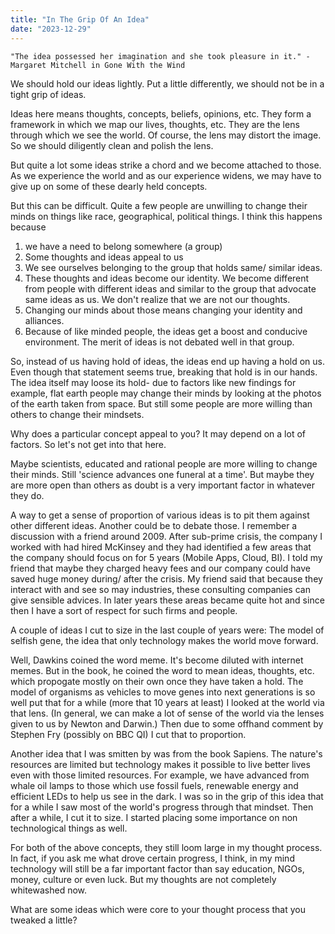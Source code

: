 ```yaml
---
title: "In The Grip Of An Idea"
date: "2023-12-29"
---
```


`"The idea possessed her imagination and she took pleasure in it." - Margaret Mitchell in Gone With the Wind`

We should hold our ideas lightly. Put a little differently, we should not be in a tight grip of ideas. 

Ideas here means thoughts, concepts, beliefs, opinions, etc. They form a framework in which we map our lives, thoughts, etc. They are the lens through which we see the world. Of course, the lens may distort the image. So we should diligently clean and polish the lens.

But quite a lot some ideas strike a chord and we become attached to those. As we experience the world and as our experience widens, we may have to give up on some of these dearly held concepts. 

But this can be difficult. Quite a few people are unwilling to change their minds on things like race, geographical, political things. I think this happens because 
1. we have a need to belong somewhere (a group)
2. Some thoughts and ideas appeal to us
3. We see ourselves belonging to the group that holds same/ similar ideas.
4. These thoughts and ideas become our identity. We become different from people with different ideas and similar to the group that advocate same ideas as us. We don't realize that we are not our thoughts.
5. Changing our minds about those means changing your identity and alliances.
6. Because of like minded people, the ideas get a boost and conducive environment. The merit of ideas is not debated well in that group.

So, instead of us having hold of ideas, the ideas end up having a hold on us. Even though that statement seems true, breaking that hold is in our hands. The idea itself may loose its hold- due to factors like new findings for example, flat earth people may change their minds by looking at the photos of the earth taken from space. But still some people are more willing than others to change their mindsets.

Why does a particular concept appeal to you? It may depend on a lot of factors. So let's not get into that here.

Maybe scientists, educated and rational people are more willing to change their minds. Still 'science advances one funeral at a time'. But maybe they are more open than others as doubt is a very important factor in whatever they do.

A way to get a sense of proportion of various ideas is to pit them against other different ideas. Another could be to debate those. I remember a discussion with a friend around 2009. After sub-prime crisis, the company I worked with had hired McKinsey and they had identified a few areas that the company should focus on for 5 years (Mobile Apps, Cloud, BI). I told my friend that maybe they charged heavy fees and our company could have saved huge money during/ after the crisis. My friend said that because they interact with and see so may industries, these consulting companies can give sensible advices. In later years these areas became quite hot and since then I have a sort of respect for such firms and people.

A couple of ideas I cut to size in the last couple of years were: The model of selfish gene, the idea that only technology makes the world move forward.

Well, Dawkins coined the word meme. It's become diluted with internet memes. But in the book, he coined the word to mean ideas, thoughts, etc. which propogate mostly on their own once they have taken a hold. The model of organisms as vehicles to move genes into next generations is so well put that for a while (more that 10 years at least) I looked at the world via that lens. (In general, we can make a lot of sense of the world via the lenses given to us by Newton and Darwin.) Then due to some offhand comment by Stephen Fry (possibly on BBC QI) I cut that to proportion.

Another idea that I was smitten by was from the book Sapiens. The nature's resources are limited but technology makes it possible to live better lives even with those limited resources. For example, we have advanced from whale oil lamps to those which use fossil fuels, renewable energy and efficient LEDs to help us see in the dark. I was so in the grip of this idea that for a while I saw most of the world's progress through that mindset. Then after a while, I cut it to size. I started placing some importance on non technological things as well.

For both of the above concepts, they still loom large in my thought process. In fact, if you ask me what drove certain progress, I think, in my mind technology will still be a far important factor than say education, NGOs, money, culture or even luck. But my thoughts are not completely whitewashed now.

What are some ideas which were core to your thought process that you tweaked a little?